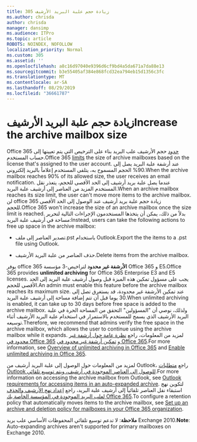 ```yaml
---
title: 305 زيادة حجم علبة البريد الأرشيف
ms.author: chrisda
author: chrisda
manager: dansimp
ms.audience: ITPro
ms.topic: article
ROBOTS: NOINDEX, NOFOLLOW
localization_priority: Normal
ms.custom: 305
ms.assetid: ''
ms.openlocfilehash: a8c16d97040e9396d6cf9bd4a5da671a7da88e13
ms.sourcegitcommit: b3e55405af384e868fcd32ea794eb15d1356c3fc
ms.translationtype: MT
ms.contentlocale: ar-SA
ms.lasthandoff: 08/29/2019
ms.locfileid: "36661787"
---
```

# <a name="increase-the-archive-mailbox-size"></a><span data-ttu-id="7963e-102">زيادة حجم علبة البريد الأرشيف</span><span class="sxs-lookup"><span data-stu-id="7963e-102">Increase the archive mailbox size</span></span>

<span data-ttu-id="7963e-103">Office 365 [حدود](https://docs.microsoft.com/office365/servicedescriptions/exchange-online-service-description/exchange-online-limits#mailbox-storage-limits) حجم الأرشيف علب البريد بناء على الترخيص التي يتم تعيينها إلى حساب المستخدم.</span><span class="sxs-lookup"><span data-stu-id="7963e-103">Office 365 [limits](https://docs.microsoft.com/office365/servicedescriptions/exchange-online-service-description/exchange-online-limits#mailbox-storage-limits) the size of archive mailboxes based on the license that's assigned to the user account.</span></span> <span data-ttu-id="7963e-104">عند أرشفة علبة البريد يصل إلى 90% الحجم المسموح به، يتلقى المستخدم إعلاماً بالبريد إلكتروني.</span><span class="sxs-lookup"><span data-stu-id="7963e-104">When the archive mailbox reaches 90% of its allowed size, the user receives an email notification.</span></span> <span data-ttu-id="7963e-105">عندما يصل علبة بريد أرشيف إلى الحد الأقصى للحجم، يتعذر نقل المستخدم المزيد من العناصر إلى أرشيف علبة البريد.</span><span class="sxs-lookup"><span data-stu-id="7963e-105">When an archive mailbox reaches its size limit, the user can't move more items to the archive mailbox.</span></span> <span data-ttu-id="7963e-106">لن office 365 زيادة حجم علبة بريد أرشيف عند الوصول إلى الحد الأقصى للحجم.</span><span class="sxs-lookup"><span data-stu-id="7963e-106">Office 365 won't increase the size of an archive mailbox once the size limit is reached.</span></span> <span data-ttu-id="7963e-107">بدلاً من ذلك، يمكن أن يتخذها المستخدمون الإجراءات التالية لتحرير مساحة في أرشيف علبة البريد:</span><span class="sxs-lookup"><span data-stu-id="7963e-107">Instead, users can take the following actions to free up space in the archive mailbox:</span></span>

- <span data-ttu-id="7963e-108">تصدير العناصر إلى ملف.pst باستخدام Outlook.</span><span class="sxs-lookup"><span data-stu-id="7963e-108">Export the the items to a .pst file using Outlook.</span></span>

- <span data-ttu-id="7963e-109">حذف العناصر من علبة البريد الأرشيف.</span><span class="sxs-lookup"><span data-stu-id="7963e-109">Delete items from the archive mailbox.</span></span>

<span data-ttu-id="7963e-110">يوفر office 365 **الأرشفة غير محدود** لتراخيص-3 مؤسسة Office 365 و E5.</span><span class="sxs-lookup"><span data-stu-id="7963e-110">Office 365 provides **unlimited archiving** for Office 365 Enterprise E3 and E5 licenses.</span></span> <span data-ttu-id="7963e-111">يجب على مسؤول تمكين هذه الميزة قبل وصول أرشيف علبة البريد إلى الحد الأقصى للحجم.</span><span class="sxs-lookup"><span data-stu-id="7963e-111">An admin must enable this feature before the archive mailbox reaches its maximum size.</span></span> <span data-ttu-id="7963e-112">عند تمكين الأرشفة غير محدودة، قد يستغرق تصل إلى 30 يوما قبل أن تتم إضافة مساحة إلى أرشيف علبة البريد.</span><span class="sxs-lookup"><span data-stu-id="7963e-112">When unlimited archiving is enabled, it can take up to 30 days before free space is added to the archive mailbox.</span></span> <span data-ttu-id="7963e-113">ولذلك، نوصي أن "المسؤولين" التحقق من المساحة الحرة في علبة البريد الأرشيف الذي يسمح للمستخدم بالاستمرار في استخدام علبة البريد الأرشيف أثناء توسيعه.</span><span class="sxs-lookup"><span data-stu-id="7963e-113">Therefore, we recommend that admins verify the free space in the archive mailbox, which allows the user to continue using the archive mailbox while it expands.</span></span> <span data-ttu-id="7963e-114">لمزيد من المعلومات، راجع [نظرة عامة حول أرشفة غير محدود في Office 365](https://docs.microsoft.com/office365/securitycompliance/unlimited-archiving) و [تمكين أرشفة غير محدود في Office 365](https://docs.microsoft.com/office365/securitycompliance/enable-unlimited-archiving).</span><span class="sxs-lookup"><span data-stu-id="7963e-114">For more information, see [Overview of unlimited archiving in Office 365](https://docs.microsoft.com/office365/securitycompliance/unlimited-archiving) and [Enable unlimited archiving in Office 365](https://docs.microsoft.com/office365/securitycompliance/enable-unlimited-archiving).</span></span>

<span data-ttu-id="7963e-115">لمزيد من المعلومات حول الوصول إلى علبة البريد أرشيف من Outlook، راجع [متطلبات Outlook للوصول إلى العناصر الموجودة في أرشيف، ويتم توسيع تلقائي](https://docs.microsoft.com/office365/securitycompliance/unlimited-archiving#outlook-requirements-for-accessing-items-in-an-auto-expanded-archive).</span><span class="sxs-lookup"><span data-stu-id="7963e-115">For more information on accessing the archive mailbox from Outlook, see [Outlook requirements for accessing items in an auto-expanded archive](https://docs.microsoft.com/office365/securitycompliance/unlimited-archiving#outlook-requirements-for-accessing-items-in-an-auto-expanded-archive).</span></span> <span data-ttu-id="7963e-116">لتكوين نهج استبقاء نقل العناصر تلقائياً إلى أرشيف علبة البريد، راجع [إعداد نهج الأرشيف والحذف لعلب البريد الموجودة في المؤسسة الخاصة بك Office 365](https://docs.microsoft.com/office365/securitycompliance/set-up-an-archive-and-deletion-policy-for-mailboxes).</span><span class="sxs-lookup"><span data-stu-id="7963e-116">To configure a retention policy that automatically moves items to the archive mailbox, see [Set up an archive and deletion policy for mailboxes in your Office 365 organization](https://docs.microsoft.com/office365/securitycompliance/set-up-an-archive-and-deletion-policy-for-mailboxes).</span></span>

<span data-ttu-id="7963e-117">**ملاحظة**: لا تدعم توسيع تلقائي المحفوظات الأساسي علب بريد Exchange 2010.</span><span class="sxs-lookup"><span data-stu-id="7963e-117">**Note**: Auto-expanding archives aren't supported for primary mailboxes on Exchange 2010.</span></span>
